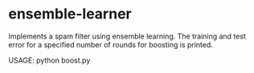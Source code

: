 # ensemble-learner

Implements a spam filter using ensemble learning. The training and test error for a specified number of rounds for boosting is printed. 

USAGE: 
python boost.py
